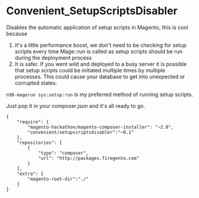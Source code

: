 Convenient_SetupScriptsDisabler
====================

Disables the automatic application of setup scripts in Magento, this is cool because

1. It's a little performance boost, we don't need to be checking for setup scripts every time Mage::run is called as setup scripts should be run during the deployment process
2. It is safer. If you went wild and deployed to a busy server it is possible that setup scripts could be initiated multiple times by multiple processes. This could cause your database to get into unexpected or corrupted states.

`n98-magerun sys:setup:run` is my preferred method of running setup scripts. 

Just pop it in your composer.json and it's all ready to go.

```
{
    "require": {
        "magento-hackathon/magento-composer-installer": "~2.0",
        "convenient/setupscriptsdisabler":"~0.1"
    },
    "repositories": [
        {
            "type": "composer",
            "url": "http://packages.firegento.com"
        }
    ],
    "extra": {
        "magento-root-dir":"./"
    }
}

```
